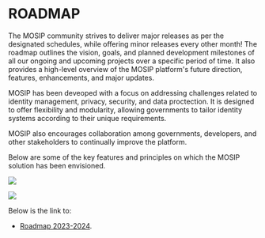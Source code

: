 # ROADMAP

The MOSIP community strives to deliver major releases as per the designated schedules, while offering minor releases every other month! The roadmap outlines the vision, goals, and planned development milestones of all our ongoing and upcoming projects over a specific period of time.  It also provides a high-level overview of the MOSIP platform's future direction, features, enhancements, and major updates.

MOSIP has been deveoped with a focus on addressing challenges related to identity management, privacy, security, and data proctection. It is designed to offer flexibility and modularity, allowing governments to tailor identity systems according to their unique requirements.

MOSIP also encourages collaboration among governments, developers, and other stakeholders to continually improve the platform. <can add community link if required>

Below are some of the key features and principles on which the MOSIP solution has been envisioned.

![](\_images/roadmap-img1.png)

![](\_images/roadmap-img2.png)

Below is the link to:
* [Roadmap 2023-2024]().










